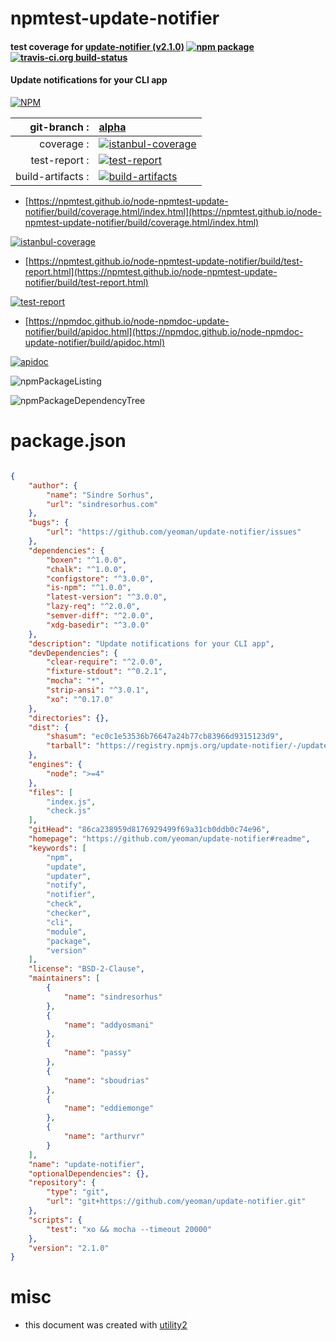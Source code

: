 # npmtest-update-notifier

#### test coverage for  [update-notifier (v2.1.0)](https://github.com/yeoman/update-notifier#readme)  [![npm package](https://img.shields.io/npm/v/npmtest-update-notifier.svg?style=flat-square)](https://www.npmjs.org/package/npmtest-update-notifier) [![travis-ci.org build-status](https://api.travis-ci.org/npmtest/node-npmtest-update-notifier.svg)](https://travis-ci.org/npmtest/node-npmtest-update-notifier)

#### Update notifications for your CLI app

[![NPM](https://nodei.co/npm/update-notifier.png?downloads=true&downloadRank=true&stars=true)](https://www.npmjs.com/package/update-notifier)

| git-branch : | [alpha](https://github.com/npmtest/node-npmtest-update-notifier/tree/alpha)|
|--:|:--|
| coverage : | [![istanbul-coverage](https://npmtest.github.io/node-npmtest-update-notifier/build/coverage.badge.svg)](https://npmtest.github.io/node-npmtest-update-notifier/build/coverage.html/index.html)|
| test-report : | [![test-report](https://npmtest.github.io/node-npmtest-update-notifier/build/test-report.badge.svg)](https://npmtest.github.io/node-npmtest-update-notifier/build/test-report.html)|
| build-artifacts : | [![build-artifacts](https://npmtest.github.io/node-npmtest-update-notifier/glyphicons_144_folder_open.png)](https://github.com/npmtest/node-npmtest-update-notifier/tree/gh-pages/build)|

- [https://npmtest.github.io/node-npmtest-update-notifier/build/coverage.html/index.html](https://npmtest.github.io/node-npmtest-update-notifier/build/coverage.html/index.html)

[![istanbul-coverage](https://npmtest.github.io/node-npmtest-update-notifier/build/screenCapture.buildCi.browser.%252Ftmp%252Fbuild%252Fcoverage.lib.html.png)](https://npmtest.github.io/node-npmtest-update-notifier/build/coverage.html/index.html)

- [https://npmtest.github.io/node-npmtest-update-notifier/build/test-report.html](https://npmtest.github.io/node-npmtest-update-notifier/build/test-report.html)

[![test-report](https://npmtest.github.io/node-npmtest-update-notifier/build/screenCapture.buildCi.browser.%252Ftmp%252Fbuild%252Ftest-report.html.png)](https://npmtest.github.io/node-npmtest-update-notifier/build/test-report.html)

- [https://npmdoc.github.io/node-npmdoc-update-notifier/build/apidoc.html](https://npmdoc.github.io/node-npmdoc-update-notifier/build/apidoc.html)

[![apidoc](https://npmdoc.github.io/node-npmdoc-update-notifier/build/screenCapture.buildCi.browser.%252Ftmp%252Fbuild%252Fapidoc.html.png)](https://npmdoc.github.io/node-npmdoc-update-notifier/build/apidoc.html)

![npmPackageListing](https://npmtest.github.io/node-npmtest-update-notifier/build/screenCapture.npmPackageListing.svg)

![npmPackageDependencyTree](https://npmtest.github.io/node-npmtest-update-notifier/build/screenCapture.npmPackageDependencyTree.svg)



# package.json

```json

{
    "author": {
        "name": "Sindre Sorhus",
        "url": "sindresorhus.com"
    },
    "bugs": {
        "url": "https://github.com/yeoman/update-notifier/issues"
    },
    "dependencies": {
        "boxen": "^1.0.0",
        "chalk": "^1.0.0",
        "configstore": "^3.0.0",
        "is-npm": "^1.0.0",
        "latest-version": "^3.0.0",
        "lazy-req": "^2.0.0",
        "semver-diff": "^2.0.0",
        "xdg-basedir": "^3.0.0"
    },
    "description": "Update notifications for your CLI app",
    "devDependencies": {
        "clear-require": "^2.0.0",
        "fixture-stdout": "^0.2.1",
        "mocha": "*",
        "strip-ansi": "^3.0.1",
        "xo": "^0.17.0"
    },
    "directories": {},
    "dist": {
        "shasum": "ec0c1e53536b76647a24b77cb83966d9315123d9",
        "tarball": "https://registry.npmjs.org/update-notifier/-/update-notifier-2.1.0.tgz"
    },
    "engines": {
        "node": ">=4"
    },
    "files": [
        "index.js",
        "check.js"
    ],
    "gitHead": "86ca238959d8176929499f69a31cb0ddb0c74e96",
    "homepage": "https://github.com/yeoman/update-notifier#readme",
    "keywords": [
        "npm",
        "update",
        "updater",
        "notify",
        "notifier",
        "check",
        "checker",
        "cli",
        "module",
        "package",
        "version"
    ],
    "license": "BSD-2-Clause",
    "maintainers": [
        {
            "name": "sindresorhus"
        },
        {
            "name": "addyosmani"
        },
        {
            "name": "passy"
        },
        {
            "name": "sboudrias"
        },
        {
            "name": "eddiemonge"
        },
        {
            "name": "arthurvr"
        }
    ],
    "name": "update-notifier",
    "optionalDependencies": {},
    "repository": {
        "type": "git",
        "url": "git+https://github.com/yeoman/update-notifier.git"
    },
    "scripts": {
        "test": "xo && mocha --timeout 20000"
    },
    "version": "2.1.0"
}
```



# misc
- this document was created with [utility2](https://github.com/kaizhu256/node-utility2)
